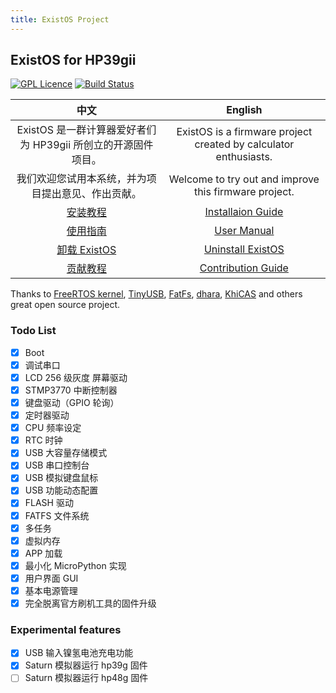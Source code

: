 ```yaml
---
title: ExistOS Project
---
```


## ExistOS for HP39gii

[![GPL Licence](https://badges.frapsoft.com/os/gpl/gpl.png?v=103)](https://opensource.org/licenses/GPL-3.0/)
[![Build Status](../../../actions/workflows/build.yml/badge.svg)](../../../actions/workflows/build.yml)

|                             中文                              |                             English                              |
| :-----------------------------------------------------------: | :--------------------------------------------------------------: |
| ExistOS 是一群计算器爱好者们为 HP39gii 所创立的开源固件项目。 | ExistOS is a firmware project created by calculator enthusiasts. |
|      我们欢迎您试用本系统，并为项目提出意见、作出贡献。       |      Welcome to try out and improve this firmware project.       |
|              [安装教程](./zh-cn/installation.md)              |            [Installaion Guide](./en/installation.md)             |
|                 [使用指南](./zh-cn/manual.md)                 |                  [User Manual](./en/manual.md)                   |
|             [卸载 ExistOS](./zh-cn/uninstall.md)              |              [Uninstall ExistOS](./en/uninstall.md)              |
|              [贡献教程](./zh-cn/contribution.md)              |            [Contribution Guide](./en/contribution.md)            |

Thanks to [FreeRTOS kernel](https://github.com/FreeRTOS/FreeRTOS), [TinyUSB](https://github.com/hathach/tinyusb), [FatFs](http://elm-chan.org/fsw/ff/00index_e.html), [dhara](https://github.com/dlbeer/dhara), [KhiCAS](http://www-fourier.ujf-grenoble.fr/~parisse/giac.html) and others great open source project.

### Todo List

- [x] Boot
- [x] 调试串口
- [x] LCD 256 级灰度 屏幕驱动
- [x] STMP3770 中断控制器
- [x] 键盘驱动（GPIO 轮询）
- [x] 定时器驱动
- [x] CPU 频率设定
- [x] RTC 时钟
- [x] USB 大容量存储模式
- [x] USB 串口控制台
- [x] USB 模拟键盘鼠标
- [x] USB 功能动态配置
- [x] FLASH 驱动
- [x] FATFS 文件系统
- [x] 多任务
- [x] 虚拟内存
- [x] APP 加载
- [x] 最小化 MicroPython 实现
- [x] 用户界面 GUI
- [x] 基本电源管理
- [x] 完全脱离官方刷机工具的固件升级

### Experimental features

- [x] USB 输入镍氢电池充电功能
- [x] Saturn 模拟器运行 hp39g 固件
- [ ] Saturn 模拟器运行 hp48g 固件
